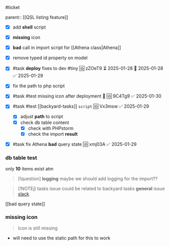 #ticket 

parent:: [[QSL listing feature]]

- [x] add **shell** script
- [x]  **missing** icon
- [x] **bad** call in import script for [[Athena class|Athena]]
- [x] remove typed id property on model

- [x] #task **deploy** fixes to dev #tiny 🆔 zZOeT9 ⏳ 2025-01-28 📅 2025-01-28 ✅ 2025-01-29
- [x] fix the path to php script
- [x] #task #test missing icon after deployment 🧪 🆔 9C4Tg9 ✅ 2025-01-30
- [x] #task #test [[backyard-tasks]] `script` 🆔 Vx3msw ✅ 2025-01-29
	- [x] adjust **path** to script
	- [x] check db table content
		- [x] check with PHPstorm
		- [x] check the import **result**
- [x] #task fix Athena **bad** query state 🆔 xmj03A ✅ 2025-01-29

### db table **test**

only **10** items exist atm

> [!question] **logging**
> maybe we should add logging for the import??


> [!NOTEj] tasks issue
> could be related to backyard tasks **general** issue
>[slack](https://kugawana.slack.com/archives/C033EHCJQCQ/p1738146083427309?thread_ts=1738072526.663619&cid=C033EHCJQCQ)

[[bad query state]]

### missing **icon**
> Icon is still missing

- will need to use the static path for this to work
